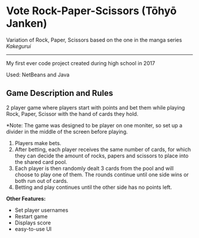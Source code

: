 # Vote Rock-Paper-Scissors (Tōhyō Janken)

Variation of Rock, Paper, Scissors based on the one in the manga series *Kakegurui* 

-----------
My first ever code project created during high school in 2017

Used: NetBeans and Java

Game Description and Rules
-----------
2 player game where players start with points and bet them while playing Rock, Paper, Scissor with the hand of cards they hold. 

*Note: The game was designed to be player on one moniter, so set up a divider in the middle of the screen before playing.

1. Players make bets.
2. After betting, each player receives the same number of cards, for which they can decide the amount of rocks, papers and scissors to place into the shared card pool.
3. Each player is then randomly dealt 3 cards from the pool and will choose to play one of them. The rounds continue until one side wins or both run out of cards.
4. Betting and play continues until the other side has no points left.

**Other Features:**
- Set player usernames
- Restart game
- Displays score
- easy-to-use UI
